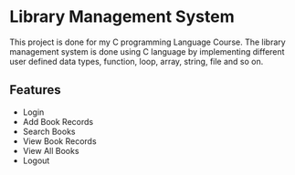 
# Library Management System

This project is done for my C programming Language Course.
The library management system is done using C language by implementing different user defined data types, function, loop, array, string, file and so on. 



## Features

- Login 
- Add Book Records 
- Search Books
- View Book Records
- View All Books
- Logout


